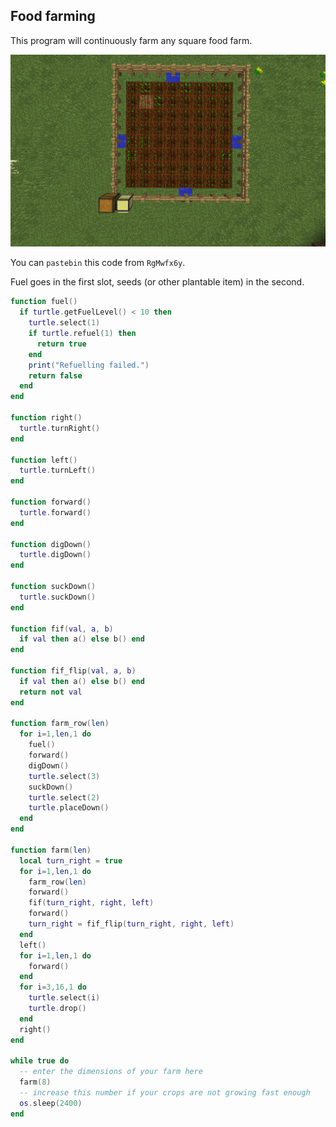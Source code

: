 ## Food farming

This program will continuously farm any square food farm.

![](images/appendix_3/farm-setup.png)

You can `pastebin` this code from `RgMwfx6y`.

Fuel goes in the first slot, seeds (or other plantable item) in the second.

```lua
function fuel()
  if turtle.getFuelLevel() < 10 then
    turtle.select(1)
    if turtle.refuel(1) then
      return true
    end
    print("Refuelling failed.")
    return false
  end
end

function right()
  turtle.turnRight()
end

function left()
  turtle.turnLeft()
end

function forward()
  turtle.forward()
end

function digDown()
  turtle.digDown()
end

function suckDown()
  turtle.suckDown()
end

function fif(val, a, b)
  if val then a() else b() end
end

function fif_flip(val, a, b)
  if val then a() else b() end
  return not val
end

function farm_row(len)
  for i=1,len,1 do
    fuel()
    forward()
    digDown()
    turtle.select(3)
    suckDown()
    turtle.select(2)
    turtle.placeDown()
  end
end

function farm(len)
  local turn_right = true
  for i=1,len,1 do
    farm_row(len)
    forward()
    fif(turn_right, right, left)
    forward()
    turn_right = fif_flip(turn_right, right, left)
  end
  left()
  for i=1,len,1 do
    forward()
  end
  for i=3,16,1 do
    turtle.select(i)
    turtle.drop()
  end
  right()
end

while true do
  -- enter the dimensions of your farm here
  farm(8)
  -- increase this number if your crops are not growing fast enough
  os.sleep(2400)
end
```
